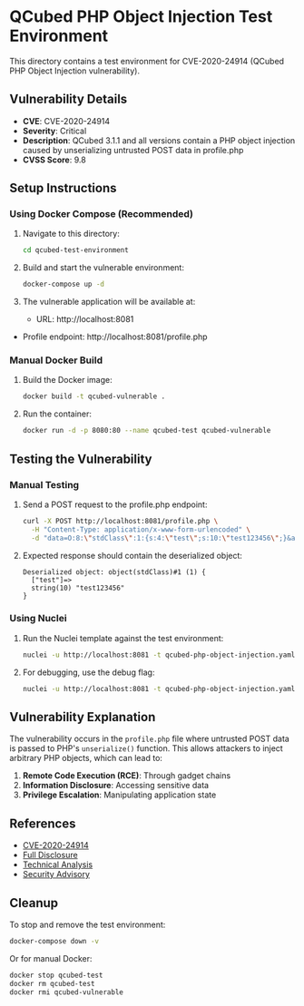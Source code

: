 # QCubed PHP Object Injection Test Environment

This directory contains a test environment for CVE-2020-24914 (QCubed PHP Object Injection vulnerability).

## Vulnerability Details

- **CVE**: CVE-2020-24914
- **Severity**: Critical
- **Description**: QCubed 3.1.1 and all versions contain a PHP object injection caused by unserializing untrusted POST data in profile.php
- **CVSS Score**: 9.8

## Setup Instructions

### Using Docker Compose (Recommended)

1. Navigate to this directory:
   ```bash
   cd qcubed-test-environment
   ```

2. Build and start the vulnerable environment:
   ```bash
   docker-compose up -d
   ```

3. The vulnerable application will be available at:
   - URL: http://localhost:8081
- Profile endpoint: http://localhost:8081/profile.php

### Manual Docker Build

1. Build the Docker image:
   ```bash
   docker build -t qcubed-vulnerable .
   ```

2. Run the container:
   ```bash
   docker run -d -p 8080:80 --name qcubed-test qcubed-vulnerable
   ```

## Testing the Vulnerability

### Manual Testing

1. Send a POST request to the profile.php endpoint:
   ```bash
   curl -X POST http://localhost:8081/profile.php \
     -H "Content-Type: application/x-www-form-urlencoded" \
     -d "data=O:8:\"stdClass\":1:{s:4:\"test\";s:10:\"test123456\";}&action=save&id=1"
   ```

2. Expected response should contain the deserialized object:
   ```
   Deserialized object: object(stdClass)#1 (1) {
     ["test"]=>
     string(10) "test123456"
   }
   ```

### Using Nuclei

1. Run the Nuclei template against the test environment:
   ```bash
   nuclei -u http://localhost:8081 -t qcubed-php-object-injection.yaml -v
   ```

2. For debugging, use the debug flag:
   ```bash
   nuclei -u http://localhost:8081 -t qcubed-php-object-injection.yaml -debug
   ```

## Vulnerability Explanation

The vulnerability occurs in the `profile.php` file where untrusted POST data is passed to PHP's `unserialize()` function. This allows attackers to inject arbitrary PHP objects, which can lead to:

1. **Remote Code Execution (RCE)**: Through gadget chains
2. **Information Disclosure**: Accessing sensitive data
3. **Privilege Escalation**: Manipulating application state

## References

- [CVE-2020-24914](https://cve.mitre.org/cgi-bin/cvename.cgi?name=CVE-2020-24914)
- [Full Disclosure](http://seclists.org/fulldisclosure/2021/Mar/28)
- [Technical Analysis](https://tech.feedyourhead.at/content/QCubed-PHP-Object-Injection-CVE-2020-24914)
- [Security Advisory](https://www.ait.ac.at/themen/cyber-security/pentesting/security-advisories/ait-sa-20210215-01)

## Cleanup

To stop and remove the test environment:

```bash
docker-compose down -v
```

Or for manual Docker:

```bash
docker stop qcubed-test
docker rm qcubed-test
docker rmi qcubed-vulnerable
``` 